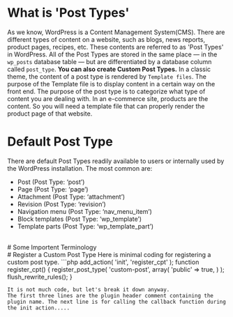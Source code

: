 # What is 'Post Types'
As we know, WordPress is a Content Management System(CMS). There are different types of content on a website, such as blogs, news reports, product pages, recipes, etc. These contents are referred to as 'Post Types' in WordPress.
All of the Post Types are stored in the same place — in the `wp_posts` database table — but are differentiated by a database column called `post_type`. **You can also create Custom Post Types.**
In a classic theme, the content of a post type is rendered by `Template files`. The purpose of the Template file is to display content in a certain way on the front end. The purpose of the post type is to categorize what type of content you are dealing with. In an e-commerce site, products are the content. So you will need a template file that can properly render the product page of that website.
<br>
# Default Post Type
There are default Post Types readily available to users or internally used by the WordPress installation. The most common are:
-   Post (Post Type: ‘post’)
-   Page (Post Type: ‘page’)
-   Attachment (Post Type: ‘attachment’)
-   Revision (Post Type: ‘revision’)
-   Navigation menu (Post Type: ‘nav_menu_item’)
-   Block templates (Post Type: ‘wp_template’)
-   Template parts (Post Type: ‘wp_template_part’)
<br>
# Some Importent Terminology

<br>
# Register a Custom Post Type
Here is minimal coding for registering a custom post type.
```php
<?php
/**
 * Plugin Name: Custom Post Type
 */

add_action( 'init', 'register_cpt' );
function register_cpt() {
    register_post_type(
        'custom-post',
        array(
            'public' => true,
        )
    );
    flush_rewrite_rules();
}
```
It is not much code, but let's break it down anyway.
The first three lines are the plugin header comment containing the plugin name. The next line is for calling the callback function during the init action.....